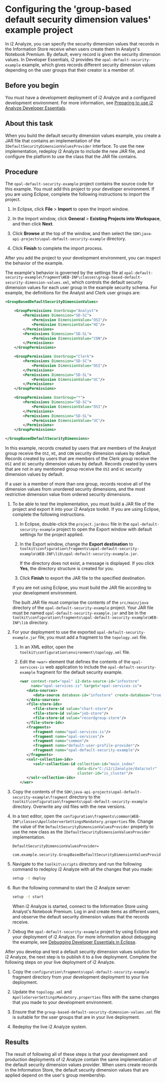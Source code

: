 # Configuring the 'group-based default security dimension values' example project

In i2 Analyze, you can specify the security dimension values that records in the Information Store receive when users create them in Analyst's Notebook Premium. By default, every record is given the security dimension values. In Developer Essentials, i2 provides the `opal-default-security-example` example, which gives records different security dimension values depending on the user groups that their creator is a member of.

## Before you begin

You must have a development deployment of i2 Analyze and a configured development environment. For more information, see [Preparing to use i2 Analyze Developer Essentials](Preparing-to-use-i2-Analyze-Developer-Essentials.md).

## About this task

When you build the default security dimension values example, you create a JAR file that contains an implementation of the `IDefaultSecurityDimensionValuesProvider` interface. To use the new implementation, redeploy i2 Analyze to include the new JAR file, and configure the platform to use the class that the JAR file contains.

## Procedure

The `opal-default-security-example` project contains the source code for this example. You must add this project to your developer environment. If you are using Eclipse, complete the following instructions to import the project.

1. In Eclipse, click **File** &gt; **Import** to open the Import window.

1. In the Import window, click **General** &gt; **Existing Projects into Workspace**, and then click **Next**.

1. Click **Browse** at the top of the window, and then select the `SDK\java-api-projects\opal-default-security-example` directory.

1. Click **Finish** to complete the import process.

After you add the project to your development environment, you can inspect the behavior of the example.

The example's behavior is governed by the settings file at `opal-default-security-example\fragment\WEB-INF\classes\group-based-default-security-dimension-values.xml`, which controls the default security dimension values for each user group in the example security schema. For example, the definitions for the Analyst and Clerk user groups are:

```xml
<GroupBasedDefaultSecurityDimensionValues>

    <GroupPermissions UserGroup="Analyst">
        <Permissions Dimension="SD-SC">
            <Permission DimensionValue="OSI"/>
            <Permission DimensionValue="HI"/>
        </Permissions>
        <Permissions Dimension="SD-SL">
            <Permission DimensionValue="CON"/>
        </Permissions>
    </GroupPermissions>

    <GroupPermissions UserGroup="Clerk">
        <Permissions Dimension="SD-SC">
            <Permission DimensionValue="OSI"/>
        </Permissions>
        <Permissions Dimension="SD-SL">
            <Permission DimensionValue="UC"/>
        </Permissions>
    </GroupPermissions>

    <GroupPermissions UserGroup="*">
        <Permissions Dimension="SD-SC">
            <Permission DimensionValue="OSI"/>
        </Permissions>
        <Permissions Dimension="SD-SL">
            <Permission DimensionValue="UC"/>
        </Permissions>
    </GroupPermissions>

</GroupBasedDefaultSecurityDimensions>
```

In this example, records created by users that are members of the Analyst group receive the `OSI`, `HI`, and `CON` security dimension values by default. Records created by users that are members of the Clerk group receive the `OSI` and `UC` security dimension values by default. Records created by users that are not in any mentioned group receive the `OSI` and `UC` security dimension values by default.

If a user is a member of more than one group, records receive all of the dimension values from unordered security dimensions, and the most restrictive dimension value from ordered security dimensions.

1. To be able to test the implementation, you must build a JAR file of the project and export it into your i2 Analyze toolkit. If you are using Eclipse, complete the following instructions.

   1. In Eclipse, double-click the `project.jardesc` file in the `opal-default-security-example` project to open the Export window with default settings for the project applied.

   1. In the Export window, change the **Export destination** to `toolkit\configuration\fragments\opal-default-security-example\WEB-INF\lib\opal-default-security-example.jar`.

      If the directory does not exist, a message is displayed. If you click **Yes**, the directory structure is created for you.

   1. Click **Finish** to export the JAR file to the specified destination.

   If you are not using Eclipse, you must build the JAR file according to your development environment.

   The built JAR file must comprise the contents of the `src/main/java` directory of the `opal-default-security-example` project. Your JAR file must be named `opal-default-security-example.jar` and be in the `toolkit\configuration\fragments\opal-default-security-example\WEB-INF\lib` directory.

1. For your deployment to use the exported `opal-default-security-example.jar` file, you must add a fragment to the `topology.xml` file.

   1. In an XML editor, open the `toolkit\configuration\environment\topology.xml` file.

   1. Edit the `<war>` element that defines the contents of the `opal-services-is` web application to include the `opal-default-security-example` fragment for the default security example.

      ```xml
      <war context-root="opal" i2-data-source-id="infostore"
           name="opal-services-is" target="opal-services-is">
         <data-sources>
            <data-source database-id="infostore" create-database="true"/>
         </data-sources>
         <file-store-ids>
            <file-store-id value="chart-store"/>
            <file-store-id value="job-store"/>
            <file-store-id value="recordgroup-store"/>
         </file-store-ids>
         <fragments>
            <fragment name="opal-services-is"/>
            <fragment name="opal-services"/>
            <fragment name="common"/>
            <fragment name="default-user-profile-provider"/>
            <fragment name="opal-default-security-example"/>
         </fragments>
         <solr-collection-ids>
            <solr-collection-id collection-id="main_index"
                                data-dir="C:/i2/i2analyze/data/solr"
                                cluster-id="is_cluster"/>
         </solr-collection-ids>
      </war>
      ```

1. Copy the contents of the `SDK\java-api-projects\opal-default-security-example\fragment` directory to the `toolkit\configuration\fragments\opal-default-security-example` directory. Overwrite any old files with the new versions.

1. In a text editor, open the `configuration\fragments\common\WEB-INF\classes\ApolloServerSettingsMandatory.properties` file. Change the value of the `DefaultSecurityDimensionValuesProvider` property to use the new class as the `IDefaultSecurityDimensionValuesProvider` implementation.

   ```
   DefaultSecurityDimensionValuesProvider=
        com.example.security.GroupBasedDefaultSecurityDimensionValuesProvider
   ```

1. Navigate to the `toolkit\scripts` directory and run the following command to redeploy i2 Analyze with all the changes that you made:

   ```sh
   setup -t deploy
   ```

1. Run the following command to start the i2 Analyze server:

   ```sh
   setup -t start
   ```

   When i2 Analyze is started, connect to the Information Store using Analyst's Notebook Premium. Log in and create items as different users, and observe the default security dimension values that the records receive.

1. Debug the `opal-default-security-example` project by using Eclipse and your deployment of i2 Analyze. For more information about debugging the example, see [Debugging Developer Essentials in Eclipse](Debugging-Developer-Essentials.md).

After you develop and test a default security dimension values solution for i2 Analyze, the next step is to publish it to a live deployment. Complete the following steps on your live deployment of i2 Analyze.

1. Copy the `configuration\fragments\opal-default-security-example` fragment directory from your development deployment to your live deployment.

1. Update the `topology.xml` and `ApolloServerSettingsMandatory.properties` files with the same changes that you made to your development environment.

1. Ensure that the `group-based-default-security-dimension-values.xml` file is suitable for the user groups that are in your live deployment.

1. Redeploy the live i2 Analyze system.

## Results

The result of following all of these steps is that your development and production deployments of i2 Analyze contain the same implementation of the default security dimension values provider. When users create records in the Information Store, the default security dimension values that are applied depend on the user's group membership.
